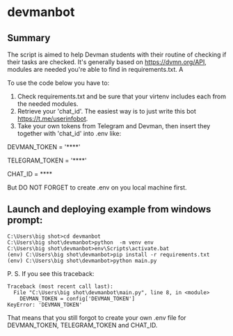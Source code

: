 #  devmanbot #

## Summary
The script is aimed to help Devman students with their routine of checking if their tasks are checked. It's generally based on https://dvmn.org/API, modules are needed you're able to find in requirements.txt.
A

To use the code below you have to:

1. Check requirements.txt and be sure that your virtenv includes each from the needed modules.
2. Retrieve your 'chat_id'. The easiest way is to just write this bot https://t.me/userinfobot.
3. Take your own tokens from Telegram and Devman, then insert they together with 'chat_id' into .env like:

DEVMAN_TOKEN = '****'

TELEGRAM_TOKEN = '****'

CHAT_ID = ****


But DO NOT FORGET to create .env on you local machine first.


## Launch and deploying example from windows prompt:

``` C:\Users\big shot>git clone https://github.com/nikitakomissarov/devmanbot
C:\Users\big shot>cd devmanbot
C:\Users\big shot\devmanbot>python  -m venv env
C:\Users\big shot\devmanbot>env\Scripts\activate.bat
(env) C:\Users\big shot\devmanbot>pip install -r requirements.txt
(env) C:\Users\big shot\devmanbot>python main.py
``` 


P. S.
If you see this traceback:
``` (env) C:\Users\big shot\devmanbot>python main.py
Traceback (most recent call last):
  File "C:\Users\big shot\devmanbot\main.py", line 8, in <module>
    DEVMAN_TOKEN = config['DEVMAN_TOKEN']
KeyError: 'DEVMAN_TOKEN' 
```

That means that you still forgot to create your own .env file for DEVMAN_TOKEN, TELEGRAM_TOKEN and CHAT_ID.


